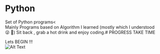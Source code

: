 # Python
Set of Python programs&lt; <br>
Mainly Programs based on Algorithm I learned (mostly which I understood 😜 😬) Sit back , grab a hot drink and enjoy coding.# PROGRESS TAKE TIME

Lets BEGIN !!! <br>
![Alt Text](https://media.giphy.com/media/vFKqnCdLPNOKc/giphy.gif)

